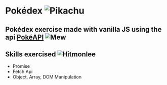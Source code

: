 # Pokédex ![Pikachu](https://raw.githubusercontent.com/PokeAPI/sprites/master/sprites/pokemon/25.png)

## Pokédex exercise made with vanilla JS using the api [PokéAPI](https://pokeapi.co/) ![Mew](https://raw.githubusercontent.com/PokeAPI/sprites/master/sprites/pokemon/151.png)

## Skills exercised ![Hitmonlee](https://raw.githubusercontent.com/PokeAPI/sprites/master/sprites/pokemon/106.png)
  - Promise
  - Fetch Api
  - Object, Array, DOM Manipulation
